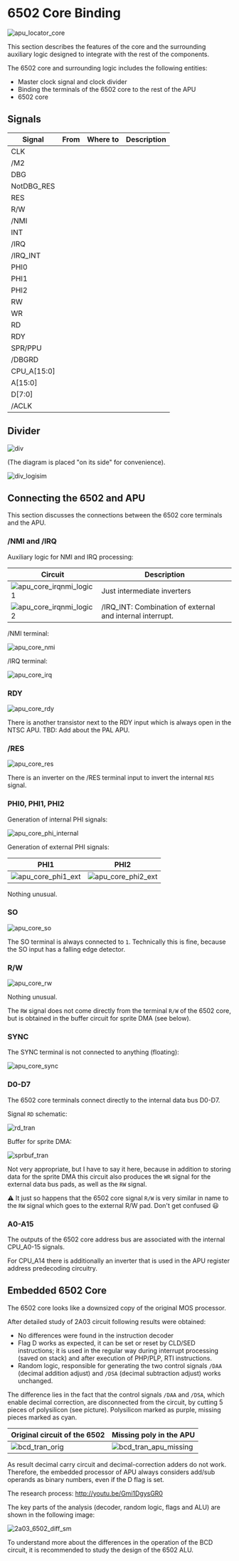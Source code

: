 # 6502 Core Binding

![apu_locator_core](/BreakingNESWiki/imgstore/apu/apu_locator_core.jpg)

This section describes the features of the core and the surrounding auxiliary logic designed to integrate with the rest of the components.

The 6502 core and surrounding logic includes the following entities:
- Master clock signal and clock divider
- Binding the terminals of the 6502 core to the rest of the APU
- 6502 core

## Signals

|Signal|From|Where to|Description|
|---|---|---|---|
|CLK| | | |
|/M2| | | |
|DBG| | | |
|NotDBG_RES| | | |
|RES| | | |
|R/W| | | |
|/NMI| | | |
|INT| | | |
|/IRQ| | | |
|/IRQ_INT| | | |
|PHI0| | | |
|PHI1| | | |
|PHI2| | | |
|RW| | | |
|WR| | | |
|RD| | | |
|RDY| | | |
|SPR/PPU| | | |
|/DBGRD| | | |
|CPU_A\[15:0\]| | | |
|A\[15:0\]| | | |
|D\[7:0\]| | | |
|/ACLK| | | |

## Divider

![div](/BreakingNESWiki/imgstore/apu/div.jpg)

(The diagram is placed "on its side" for convenience).

![div_logisim](/BreakingNESWiki/imgstore/apu/div_logisim.jpg)

## Connecting the 6502 and APU

This section discusses the connections between the 6502 core terminals and the APU.

### /NMI and /IRQ

Auxiliary logic for NMI and IRQ processing:

|Circuit|Description|
|---|---|
|![apu_core_irqnmi_logic1](/BreakingNESWiki/imgstore/apu/apu_core_irqnmi_logic1.jpg)|Just intermediate inverters|
|![apu_core_irqnmi_logic2](/BreakingNESWiki/imgstore/apu/apu_core_irqnmi_logic2.jpg)|/IRQ_INT: Combination of external and internal interrupt.|

/NMI terminal:

![apu_core_nmi](/BreakingNESWiki/imgstore/apu/apu_core_nmi.jpg)

/IRQ terminal:

![apu_core_irq](/BreakingNESWiki/imgstore/apu/apu_core_irq.jpg)

### RDY

![apu_core_rdy](/BreakingNESWiki/imgstore/apu/apu_core_rdy.jpg)

There is another transistor next to the RDY input which is always open in the NTSC APU. TBD: Add about the PAL APU.

### /RES

![apu_core_res](/BreakingNESWiki/imgstore/apu/apu_core_res.jpg)

There is an inverter on the /RES terminal input to invert the internal `RES` signal.

### PHI0, PHI1, PHI2

Generation of internal PHI signals:

![apu_core_phi_internal](/BreakingNESWiki/imgstore/apu/apu_core_phi_internal.jpg)

Generation of external PHI signals:

|PHI1|PHI2|
|---|---|
|![apu_core_phi1_ext](/BreakingNESWiki/imgstore/apu/apu_core_phi1_ext.jpg)|![apu_core_phi2_ext](/BreakingNESWiki/imgstore/apu/apu_core_phi2_ext.jpg)|

Nothing unusual.

### SO

![apu_core_so](/BreakingNESWiki/imgstore/apu/apu_core_so.jpg)

The SO terminal is always connected to `1`. Technically this is fine, because the SO input has a falling edge detector.

### R/W

![apu_core_rw](/BreakingNESWiki/imgstore/apu/apu_core_rw.jpg)

Nothing unusual.

The `RW` signal does not come directly from the terminal `R/W` of the 6502 core, but is obtained in the buffer circuit for sprite DMA (see below).

### SYNC

The SYNC terminal is not connected to anything (floating):

![apu_core_sync](/BreakingNESWiki/imgstore/apu/apu_core_sync.jpg)

### D0-D7

The 6502 core terminals connect directly to the internal data bus D0-D7.

Signal `RD` schematic:

![rd_tran](/BreakingNESWiki/imgstore/apu/rd_tran.jpg)

Buffer for sprite DMA:

![sprbuf_tran](/BreakingNESWiki/imgstore/apu/sprbuf_tran.jpg)

Not very appropriate, but I have to say it here, because in addition to storing data for the sprite DMA this circuit also produces the `WR` signal for the external data bus pads, as well as the `RW` signal.

:warning: It just so happens that the 6502 core signal `R/W` is very similar in name to the `RW` signal which goes to the external R/W pad. Don't get confused :smiley:

### A0-A15

The outputs of the 6502 core address bus are associated with the internal CPU_A0-15 signals.

For CPU_A14 there is additionally an inverter that is used in the APU register address predecoding circuitry.

## Embedded 6502 Core

The 6502 core looks like a downsized copy of the original MOS processor.

After detailed study of 2A03 circuit following results were obtained:
- No differences were found in the instruction decoder
- Flag D works as expected, it can be set or reset by CLD/SED instructions; it is used in the regular way during interrupt processing (saved on stack) and after execution of PHP/PLP, RTI instructions.
- Random logic, responsible for generating the two control signals `/DAA` (decimal addition adjust) and `/DSA` (decimal subtraction adjust) works unchanged.

The difference lies in the fact that the control signals `/DAA` and `/DSA`, which enable decimal correction, are disconnected from the circuit, by cutting 5 pieces of polysilicon (see picture). Polysilicon marked as purple, missing pieces marked as cyan.

|Original circuit of the 6502|Missing poly in the APU|
|---|---|
|![bcd_tran_orig](/BreakingNESWiki/imgstore/apu/bcd_tran_orig.png)|![bcd_tran_apu_missing](/BreakingNESWiki/imgstore/apu/bcd_tran_apu_missing.png)|

As result decimal carry circuit and decimal-correction adders do not work. Therefore, the embedded processor of APU always considers add/sub operands as binary numbers, even if the D flag is set.

The research process: http://youtu.be/Gmi1DgysGR0

The key parts of the analysis (decoder, random logic, flags and ALU) are shown in the following image:

![2a03_6502_diff_sm](/BreakingNESWiki/imgstore/apu/2a03_6502_diff_sm.jpg)

To understand more about the differences in the operation of the BCD circuit, it is recommended to study the design of the 6502 ALU.

